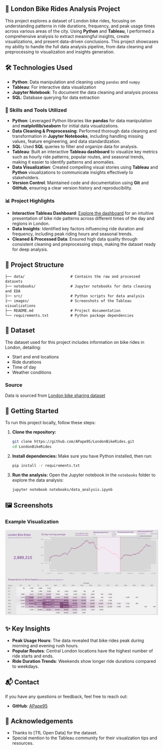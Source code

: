 ## 🚴 London Bike Rides Analysis Project

This project explores a dataset of London bike rides, focusing on understanding patterns in ride durations, frequency, and peak usage times across various areas of the city. Using **Python** and **Tableau**, I performed a comprehensive analysis to extract meaningful insights, create visualizations, and present data-driven conclusions. This project showcases my ability to handle the full data analysis pipeline, from data cleaning and preprocessing to visualization and insights generation.

## 🛠 Technologies Used
- **Python**: Data manipulation and cleaning using `pandas` and `numpy`
- **Tableau**: For interactive data visualization
- **Jupyter Notebook**: To document the data cleaning and analysis process
- **SQL**: Database querying for data extraction

### 🔧 Skills and Tools Utilized

- **Python**: Leveraged Python libraries like **pandas** for data manipulation and **matplotlib/seaborn** for initial data visualizations.
- **Data Cleaning & Preprocessing**: Performed thorough data cleaning and transformation in **Jupyter Notebooks**, including handling missing values, feature engineering, and data standardization.
- **SQL**: Used **SQL** queries to filter and organize data for analysis.
- **Tableau**: Built an interactive **Tableau dashboard** to visualize key metrics such as hourly ride patterns, popular routes, and seasonal trends, making it easier to identify patterns and anomalies.
- **Data Visualization**: Created compelling visual stories using **Tableau** and **Python** visualizations to communicate insights effectively to stakeholders.
- **Version Control**: Maintained code and documentation using **Git** and **GitHub**, ensuring a clear version history and reproducibility.

### 📊 Project Highlights

- **Interactive Tableau Dashboard**: [Explore the dashboard](https://public.tableau.com/views/LondonBikeRidesDashboard_17285879727540/Hour?:language=en-GB&publish=yes&:sid=&:redirect=auth&:display_count=n&:origin=viz_share_link) for an intuitive presentation of bike ride patterns across different times of the day and regions in London.
- **Data Insights**: Identified key factors influencing ride duration and frequency, including peak riding hours and seasonal trends.
- **Cleaned & Processed Data**: Ensured high data quality through consistent cleaning and preprocessing steps, making the dataset ready for deep analysis.


## 📁 Project Structure
```
├── data/                     # Contains the raw and processed datasets
├── notebooks/                # Jupyter notebooks for data cleaning and EDA
├── src/                      # Python scripts for data analysis
├── images/                   # Screenshots of the Tableau visualizations
├── README.md                 # Project documentation
└── requirements.txt          # Python package dependencies
```

## 💾 Dataset
The dataset used for this project includes information on bike rides in London, detailing:
- Start and end locations
- Ride durations
- Time of day
- Weather conditions

### Source
Data is sourced from [London bike sharing dataset](https://www.kaggle.com/datasets/hmavrodiev/london-bike-sharing-dataset)

## 🚀 Getting Started
To run this project locally, follow these steps:

1. **Clone the repository:**
   ```bash
   git clone https://github.com/APape95/LondonBikeRides.git
   cd LondonBikeRides
   ```

2. **Install dependencies:**
   Make sure you have Python installed, then run:
   ```bash
   pip install -r requirements.txt
   ```

3. **Run the analysis:**
   Open the Jupyter notebook in the `notebooks` folder to explore the data analysis:
   ```bash
   jupyter notebook notebooks/data_analysis.ipynb
   ```

## 🖼 Screenshots
### Example Visualization
<img src="https://github.com/APape95/LondonBikeRides/blob/main/Screenshot%202024-10-10%20204245.png" alt="Example Visualization" width="600"/>


## ✨ Key Insights
- **Peak Usage Hours**: The data revealed that bike rides peak during morning and evening rush hours.
- **Popular Routes**: Central London locations have the highest number of ride starts and ends.
- **Ride Duration Trends**: Weekends show longer ride durations compared to weekdays.

## 📬 Contact
If you have any questions or feedback, feel free to reach out:
- **GitHub**: [APape95](https://github.com/APape95)

## 🙌 Acknowledgements
- Thanks to [TfL Open Data] for the dataset.
- Special mention to the Tableau community for their visualzation tips and resources.
